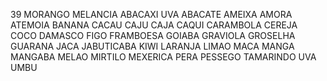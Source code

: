 39
MORANGO
MELANCIA
ABACAXI
UVA
ABACATE
AMEIXA
AMORA
ATEMOIA
BANANA
CACAU
CAJU
CAJA
CAQUI
CARAMBOLA
CEREJA
COCO
DAMASCO
FIGO
FRAMBOESA
GOIABA
GRAVIOLA
GROSELHA
GUARANA
JACA
JABUTICABA
KIWI
LARANJA
LIMAO
MACA
MANGA
MANGABA
MELAO
MIRTILO
MEXERICA
PERA
PESSEGO
TAMARINDO
UVA
UMBU